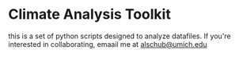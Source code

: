 # Climate Analysis Toolkit

this is a set of python scripts designed to analyze datafiles.
If you're interested in collaborating, emaail me at alschub@umich.edu

